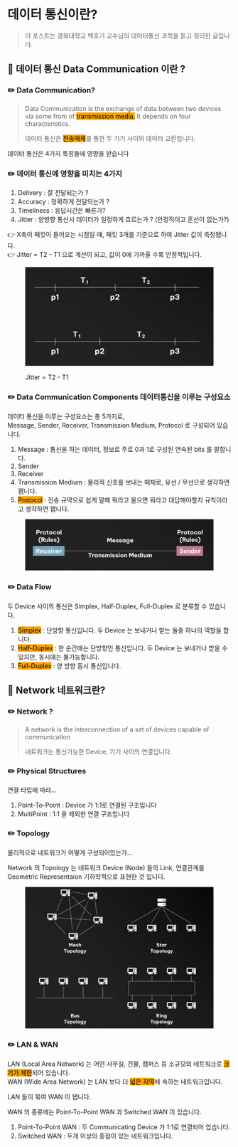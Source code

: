 # 데이터 통신이란?

> 이 포스트는 경북대학교 백호기 교수님의 데이터통신 과목을 듣고 정리한 글입니다.

## 📖 데이터 통신 Data Communication 이란 ?

### ✏️ Data Communication?

> Data Communication is the exchange of data between two devices via some from of <mark style="background-color:orange;">transmission media.</mark> It depends on four characteristics.
>
> 데이터 통신은 <mark style="background-color:orange;">전송매체</mark>를 통한 두 기기 사이의 데이터 교환입니다.

데이터 통신은 4가지 특징들에 영향을 받습니다

### ✏️ 데이터 통신에 영향을 미치는  4가지

1. Delivery : 잘 전달되는가 ?
2. Accuracy : 정확하게 전달되는가 ?
3. Timeliness : 응답시간은 빠른가?
4. Jitter :  양방향 통신시 데이터가 일정하게 흐르는가 ? (안정적이고 혼선이 없는가?)

👉 X축이 패킷이 들어오는 시점일 때, 패킷 3개를 기준으로 하여 Jitter 값이 측정됍니다.\
👉 Jitter = T2 - T1 으로 계산이 되고, 값이 0에 가까울 수록 안정적입니다.

<figure><img src="../../.gitbook/assets/image (4) (1).png" alt="" width="563"><figcaption><p>Jitter = T2 - T1</p></figcaption></figure>

### ✏️ Data Communication Components 데이터통신을 이루는 구성요소

데이터 통신을 이루는 구성요소는 총 5가지로,\
Message, Sender, Receiver, Transmission Medium, Protocol 로 구성되어 있습니다.

1. Message : 통신을 하는 데이터, 정보로 주로 0과 1로 구성된 연속된 bits 를 말합니다.
2. Sender&#x20;
3. Receiver
4. Transmission Medium : 물리적 신호를 보내는 매체로, 유선 / 무선으로 생각하면 됍니다.
5. <mark style="background-color:orange;">Protocol</mark> : 전송 규약으로 쉽게 말해 뭐라고 물으면 뭐라고 대답해야할지 규칙이라고 생각하면 됍니다.

<figure><img src="../../.gitbook/assets/image (1) (1) (1) (1).png" alt="" width="563"><figcaption></figcaption></figure>

### ✏️ Data Flow&#x20;

두 Device 사이의 통신은 Simplex, Half-Duplex, Full-Duplex 로 분류할 수 있습니다.

1. <mark style="background-color:orange;">Simplex</mark> : 단방향 통신입니다. 두 Device 는 보내거나 받는 둘중 하나의 역할을 합니다.
2. <mark style="background-color:orange;">Half-Duplex</mark> : 한 순간에는 단방향인 통신입니다. 두 Device 는 보내거나 받을 수 있지만, 동시에는 불가능합니다.
3. <mark style="background-color:orange;">Full-Duplex</mark> : 양 방향 동시 통신입니다.



## 📖 Network 네트워크란?

### ✏️ Network ?

> A network is the interconnection of a set of devices capable of communication
>
> 네트워크는 통신가능한 Device, 기기 사이의 연결입니다.

### ✏️ Physical Structures&#x20;

연결 타입에 따라...

1. Point-To-Point : Device 가 1:1로 연결된 구조입니다
2. MultiPoint : 1:1 을 제외한 연결 구조입니다

### ✏️ Topology&#x20;

물리적으로 네트워크가 어떻게 구성되어있는가...

Network 의 Topology 는 네트워크 Device (Node) 들의 Link, 연결관계를 Geometric Representaion 기하학적으로 표현한 것 입니다.

<figure><img src="../../.gitbook/assets/image (3) (1) (1) (1).png" alt=""><figcaption></figcaption></figure>

### ✏️ LAN & WAN

LAN (Local Area Network) 는 어떤 사무실, 건물, 캠퍼스 등 소규모의 네트워크로 <mark style="background-color:orange;">크기가 제한</mark>되어 있습니다.\
WAN (Wide Area Network) 는 LAN 보다 더 <mark style="background-color:orange;">넓은 지역</mark>에 속하는 네트워크입니다.

LAN 들이 묶여 WAN 이 됍니다.

WAN 의 종류에는 Point-To-Point WAN 과 Switched WAN 이 있습니다.

1. Point-To-Point WAN : 두 Communicating Device 가 1:1로 연결되어 있습니다.
2. Switched WAN : 두개 이상의 종점이 있는 네트워크입니다.

